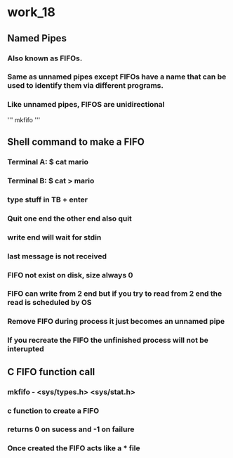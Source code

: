 # work_18
## Named Pipes
### Also known as FIFOs.
### Same as unnamed pipes except FIFOs have a name that can be used to identify them via different programs.
### Like unnamed pipes, FIFOS are unidirectional
''' 
mkfifo 
'''
## Shell command to make a FIFO

### Terminal A: $ cat mario
### Terminal B: $ cat > mario
### 	type stuff in TB + enter
### 	Quit one end the other end also quit
###		write end will wait for stdin
###		last message is not received
###		FIFO not exist on disk, size always 0
###   FIFO can write from 2 end but if you try to read from 2 end the read is scheduled by OS
### Remove FIFO during process it just becomes an unnamed pipe
### 	If you recreate the FIFO the unfinished process will not be interupted

## C FIFO function call
### mkfifo - <sys/types.h> <sys/stat.h>
### c function to create a FIFO
### returns 0 on sucess and -1 on failure
### Once created the FIFO acts like a * file












































